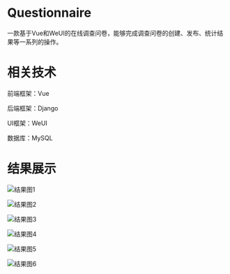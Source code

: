 # Questionnaire
一款基于Vue和WeUI的在线调查问卷，能够完成调查问卷的创建、发布、统计结果等一系列的操作。

# 相关技术
前端框架：Vue

后端框架：Django

UI框架：WeUI

数据库：MySQL

# 结果展示
![结果图1](https://github.com/ctruuuuu/Questionnaire/blob/main/resultImage/q1.png)

![结果图2](https://github.com/ctruuuuu/Questionnaire/blob/main/resultImage/q2.png)

![结果图3](https://github.com/ctruuuuu/Questionnaire/blob/main/resultImage/q3.png)

![结果图4](https://github.com/ctruuuuu/Questionnaire/blob/main/resultImage/q4.png)

![结果图5](https://github.com/ctruuuuu/Questionnaire/blob/main/resultImage/q5.png)

![结果图6](https://github.com/ctruuuuu/Questionnaire/blob/main/resultImage/14.png)
